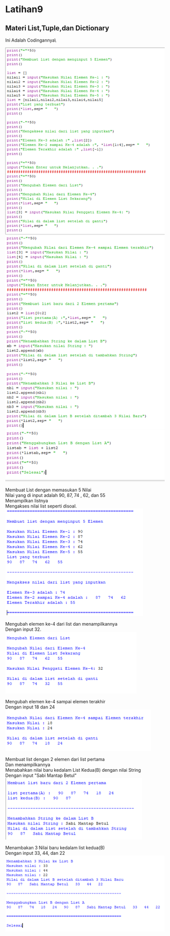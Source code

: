 # Latihan9
## Materi List,Tuple,dan Dictionary

Ini Adalah Codingannya\

![Gambar1](screenshot/1.png)
![Gambar2](screenshot/2.png)
![Gambar3](screenshot/3.png)

Membuat List dengan memasukan 5 Nilai\
Nilai yang di input adalah 90, 87, 74 , 62, dan 55\
Menampilkan listnya\
Mengakses nilai list seperti disoal.\
![Gambar4](screenshot/4.png)



Mengubah elemen ke-4 dari list dan menampilkannya\
Dengan input 32.\
![Gambar5](screenshot/5.png)



Mengubah elemen ke-4 sampai elemen terakhir\
Dengan input 18 dan 24\
![Gambar6](screenshot/6.png)



Membuat list dengan 2 elemen dari list pertama\
Dan menampilkannya\
Menabahkan nilai baru kedalam List Kedua(B) dengan nilai String\
Dengan input "Sabi Mantap Betul"\
![Gambar7](screenshot/7.png)



Menambakan 3 Nilai baru kedalam list kedua(B)\
Dengan input 33, 44, dan 22\
![Gambar8](screenshot/8.png)
